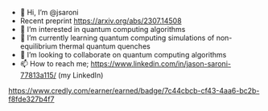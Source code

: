 - 👋 Hi, I’m @jsaroni
- Recent preprint https://arxiv.org/abs/2307.14508
- 👀 I’m interested in quantum computing algorithms
- 🌱 I’m currently learning quantum computing simulations of non-equilibrium thermal quantum quenches 
- 💞️ I’m looking to collaborate on quantum computing algorithms
- 📫 How to reach me; https://www.linkedin.com/in/jason-saroni-77813a115/ (my LinkedIn)

<!---
jsaroni/jsaroni is a ✨ special ✨ repository because its `README.md` (this file) appears on your GitHub profile.
You can click the Preview link to take a look at your changes.
--->

https://www.credly.com/earner/earned/badge/7c44cbcb-cf43-4aa6-bc2b-f8fde327b4f7
